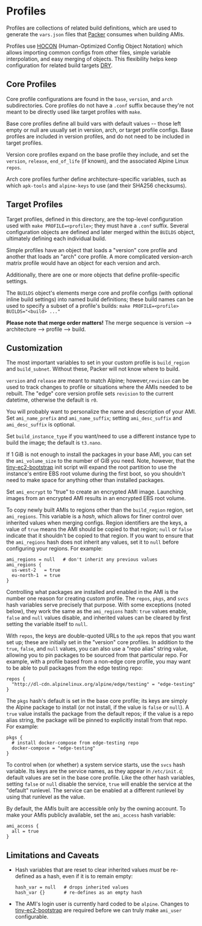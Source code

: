 # Profiles

Profiles are collections of related build definitions, which are used to
generate the `vars.json` files that [Packer](https://packer.io) consumes
when building AMIs.

Profiles use [HOCON](https://github.com/lightbend/config/blob/master/HOCON.md)
(Human-Optimized Config Object Notation) which allows importing common configs
from other files, simple variable interpolation, and easy merging of objects.
This flexibility helps keep configuration for related build targets
[DRY](https://en.wikipedia.org/wiki/Don%27t_repeat_yourself).

## Core Profiles

Core profile configurations are found in the `base`, `version`, and `arch`
subdirectories.  Core profiles do not have a `.conf` suffix because they're not
meant to be directly used like target profiles with `make`.

Base core profiles define all build vars with default values -- those left
empty or null are usually set in version, arch, or target profile configs.
Base profiles are included in version profiles, and do not need to be included
in target profiles.

Version core profiles expand on the base profile they include, and set the
`version`, `release`, `end_of_life` (if known), and the associated Alpine Linux
`repos`.

Arch core profiles further define architecture-specific variables, such as
which `apk-tools` and `alpine-keys` to use (and their SHA256 checksums).

## Target Profiles

Target profiles, defined in this directory, are the top-level configuration
used with `make PROFILE=<profile>`; they must have a `.conf` suffix.  Several
configuration objects are defined and later merged within the `BUILDS` object,
ultimately defining each individual build.

Simple profiles have an object that loads a "version" core profile and
another that loads an "arch" core profile.  A more complicated version-arch
matrix profile would have an object for each version and arch.

Additionally, there are one or more objects that define profile-specific
settings.

The `BUILDS` object's elements merge core and profile configs (with optional
inline build settings) into named build definitions; these build names can be
used to specify a subset of a profile's builds:
`make PROFILE=<profile> BUILDS="<build> ..."`

**Please note that merge order matters!**  The merge sequence is version -->
architecture --> profile --> build.

## Customization

The most important variables to set in your custom profile is `build_region`
and `build_subnet`.  Without these, Packer will not know where to build.

`version` and `release` are meant to match Alpine; however,`revision` can be
used to track changes to profile or situations where the AMIs needed to be
rebuilt.  The "edge" core version profile sets `revision` to the current
datetime, otherwise the default is `r0`.

You will probably want to personalize the name and description of your AMI.
Set `ami_name_prefix` and `ami_name_suffix`; setting `ami_desc_suffix` and
`ami_desc_suffix` is optional.

Set `build_instance_type` if you want/need to use a different instance type to
build the image; the default is `t3.nano`.

If 1 GiB is not enough to install the packages in your base AMI, you can set
the `ami_volume_size` to the number of GiB you need.  Note, however, that the
[tiny-ec2-bootstrap](https://github.com/mcrute/tiny-ec2-bootstrap) init script
will expand the root partition to use the instance's entire EBS root volume
during the first boot, so you shouldn't need to make space for anything other
than installed packages.

Set `ami_encrypt` to "true" to create an encrypted AMI image.  Launching images
from an encrypted AMI results in an encrypted EBS root volume.

To copy newly built AMIs to regions other than the `build_region` region, set
`ami_regions`.  This variable is a *hash*, which allows for finer control over
inherited values when merging configs.  Region identifiers are the keys, a
value of `true` means the AMI should be copied to that region; `null` or
`false` indicate that it shouldn't be copied to that region.  If you want to
ensure that the `ami_regions` hash does not inherit any values, set it to
`null` before configuring your regions.  For example:
```
ami_regions = null   # don't inherit any previous values
ami_regions {
  us-west-2   = true
  eu-north-1  = true
}
```

Controlling what packages are installed and enabled in the AMI is the number
one reason for creating custom profile.  The `repos`, `pkgs`, and `svcs` hash
variables serve precisely that purpose.  With some exceptions (noted below),
they work the same as the `ami_regions` hash: `true` values enable, `false`
and `null` values disable, and inherited values can be cleared by first setting
the variable itself to `null`.

With `repos`, the keys are double-quoted URLs to the `apk` repos that you want
set up; these are initially set in the "version" core profiles.  In addition
to the `true`, `false`, and `null` values, you can also use a "repo alias"
string value, allowing you to pin packages to be sourced from that particular
repo.  For example, with a profile based from a non-edge core profile, you may
want to be able to pull packages from the edge testing repo:
```
repos {
  "http://dl-cdn.alpinelinux.org/alpine/edge/testing" = "edge-testing"
}
```

The `pkgs` hash's default is set in the base core profile; its keys are
simply the Alpine package to install (or not install, if the value is `false`
or `null`).  A `true` value installs the package from the default repos; if the
value is a repo alias string, the package will be pinned to explicitly install
from that repo.  For example:
```
pkgs {
  # install docker-compose from edge-testing repo
  docker-compose = "edge-testing"
}
```

To control when (or whether) a system service starts, use the `svcs` hash
variable.  Its keys are the service names, as they appear in `/etc/init.d`;
default values are set in the base core profile.  Like the other hash
variables, setting `false` or `null` disable the service, `true` will enable
the service at the "default" runlevel.  The service can be enabled at a
different runlevel by using that runlevel as the value.

By default, the AMIs built are accessible only by the owning account.  To
make your AMIs publicly available, set the `ami_access` hash variable:
```
ami_access {
  all = true
}
```

## Limitations and Caveats

* Hash variables that are reset to clear inherited values *must* be
  re-defined as a hash, even if it is to remain empty:
  ```
  hash_var = null   # drops inherited values
  hash_var {}       # re-defines as an empty hash
  ```

* The AMI's login user is currently hard coded to be `alpine`.  Changes to
  [tiny-ec2-bootstrap](https://github.com/mcrute/tiny-ec2-bootstrap) are
  required before we can truly make `ami_user` configurable.
